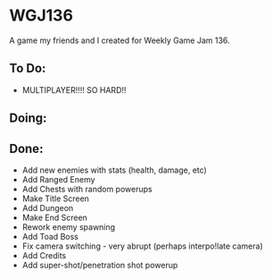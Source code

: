 # WGJ136
 A game my friends and I created for Weekly Game Jam 136.
 
 ## To Do:
  * MULTIPLAYER!!!! SO HARD!!

## Doing:
  

## Done:
  * Add new enemies with stats (health, damage, etc)
  * Add Ranged Enemy
  * Add Chests with random powerups
  * Make Title Screen
  * Add Dungeon
  * Make End Screen
  * Rework enemy spawning
  * Add Toad Boss
  * Fix camera switching - very abrupt (perhaps interpo!late camera)
  * Add Credits
  * Add super-shot/penetration shot powerup